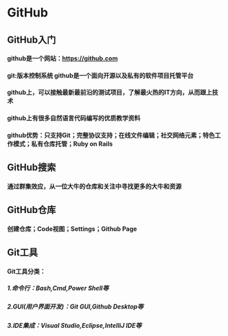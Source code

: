# GitHub

## GitHub入门

#### github是一个网站：https://github.com

#### git:版本控制系统  github是一个面向开源以及私有的软件项目托管平台

#### github上，可以接触最新最前沿的测试项目，了解最火热的IT方向，从而跟上技术

#### github上有很多自然语言代码编写的优质教学资料

#### github优势：只支持Git；完整协议支持；在线文件编辑；社交网络元素；特色工作模式；私有仓库托管；Ruby on Rails

## GitHub搜索

#### 通过群集效应，从一位大牛的仓库和关注中寻找更多的大牛和资源

## GitHub仓库

#### 创建仓库；Code视图；Settings；Github Page

## Git工具

#### Git工具分类：

##### 1.命令行：Bash,Cmd,Power Shell等

##### 2.GUI(用户界面开发)：Git GUI,Github Desktop等

##### 3.IDE集成：Visual Studio,Eclipse,IntelliJ IDE等
